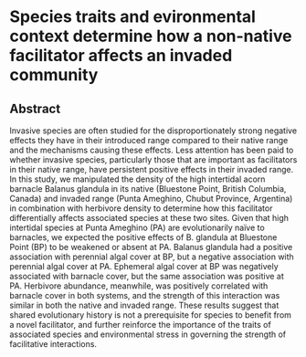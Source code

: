 # Species traits and evironmental context determine how a non-native facilitator affects an invaded community

## Abstract

Invasive species are often studied for the disproportionately strong negative effects they have in their introduced range compared to their native range and the mechanisms causing these effects. Less attention has been paid to whether invasive species, particularly those that are important as facilitators in their native range, have persistent positive effects in their invaded range. In this study, we manipulated the density of the high intertidal acorn barnacle Balanus glandula in its native (Bluestone Point, British Columbia, Canada) and invaded range (Punta Ameghino, Chubut Province, Argentina) in combination with herbivore density to determine how this facilitator differentially affects associated species at these two sites. Given that high intertidal species at Punta Ameghino (PA) are evolutionarily naïve to barnacles, we expected the positive effects of B. glandula at Bluestone Point (BP) to be weakened or absent at PA. Balanus glandula had a positive association with perennial algal cover at BP, but a negative association with perennial algal cover at PA. Ephemeral algal cover at BP was negatively associated with barnacle cover, but the same association was positive at PA. Herbivore abundance, meanwhile, was positively correlated with barnacle cover in both systems, and the strength of this interaction was similar in both the native and invaded range. These results suggest that shared evolutionary history is not a prerequisite for species to benefit from a novel facilitator, and further reinforce the importance of the traits of associated species and environmental stress in governing the strength of facilitative interactions.

